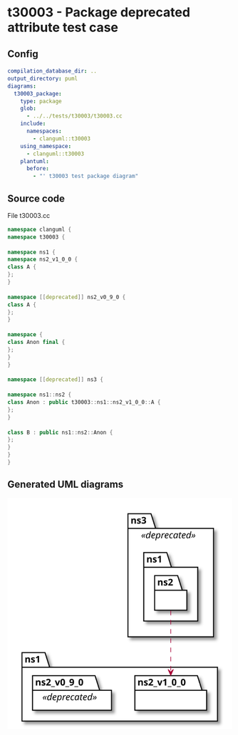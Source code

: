 # t30003 - Package deprecated attribute test case
## Config
```yaml
compilation_database_dir: ..
output_directory: puml
diagrams:
  t30003_package:
    type: package
    glob:
      - ../../tests/t30003/t30003.cc
    include:
      namespaces:
        - clanguml::t30003
    using_namespace:
      - clanguml::t30003
    plantuml:
      before:
        - "' t30003 test package diagram"
```
## Source code
File t30003.cc
```cpp
namespace clanguml {
namespace t30003 {

namespace ns1 {
namespace ns2_v1_0_0 {
class A {
};
}

namespace [[deprecated]] ns2_v0_9_0 {
class A {
};
}

namespace {
class Anon final {
};
}
}

namespace [[deprecated]] ns3 {

namespace ns1::ns2 {
class Anon : public t30003::ns1::ns2_v1_0_0::A {
};
}

class B : public ns1::ns2::Anon {
};
}
}
}
```
## Generated UML diagrams
![t30003_package](./t30003_package.svg "Package deprecated attribute test case")
